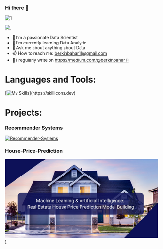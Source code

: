 ### Hi there 👋

![1](https://github.com/berkinbahar/berkinbahar/assets/117379942/bb96f245-7c2e-4124-aba9-a8c58ba795cb)



<a href="https://github.com/berkinbahar/Recommender-System"><img src="![](https://komarev.com/ghpvc/?username=berkinbahar)"></a>.

- 🔭 I’m a passionate Data Scientist 
- 🌱 I’m currently learning Data Analytic
- 💬 Ask me about anything about Data
- 📫 How to reach me: berkinbahar11@gmail.com
- 📝 I regularly write on https://medium.com/@berkinbahar11



# Languages and Tools:
[![My Skills](https://skillicons.dev/icons?i=aws,docker,git,linux,mysql,postgresql,py,)](https://skillicons.dev)

# Projects:
### Recommender Systems
[![Recommender-Systems](https://github.com/berkinbahar/Recommender-System/blob/main/Ekran%20Al%C4%B1nt%C4%B1s%C4%B1.JPG)](https://github.com/berkinbahar/Recommender-System)
### House-Price-Prediction 
[![House-Price-prediction](https://github.com/berkinbahar/House-Price-Prediction/blob/main/House_Price_Prediction-main/House_Price_Prediction-main/images/houspreice.jpg)
)](https://github.com/berkinbahar/House-Price-Prediction)

<!--

--------------------
linkli resim eklemek için aşağıdaki template kullan
[![name](link to image on GH)](link to your URL)

---------------------
**berkinbahar/berkinbahar** is a ✨ _special_ ✨ repository because its `README.md` (this file) appears on your GitHub profile.

Here are some ideas to get you started:

- 🔭 I’m currently working on ...
- 🌱 I’m currently learning ...
- 👯 I’m looking to collaborate on ...
- 🤔 I’m looking for help with ...
- 💬 Ask me about ...
- 📫 How to reach me: ...
- 😄 Pronouns: ...
- ⚡ Fun fact: ...
-->
